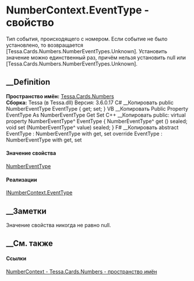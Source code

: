 # NumberContext.EventType - свойство
Тип события, происходящего с номером. Если событие не было установлено, то
возвращается [Tessa.Cards.Numbers.NumberEventTypes.Unknown]. Установить
значение можно единственный раз, причём нельзя установить null или
[Tessa.Cards.Numbers.NumberEventTypes.Unknown].
## __Definition
 **Пространство имён:** [Tessa.Cards.Numbers](N_Tessa_Cards_Numbers.htm)  
 **Сборка:** Tessa (в Tessa.dll) Версия: 3.6.0.17
C# __Копировать
     public NumberEventType EventType { get; set; }
VB __Копировать
     Public Property EventType As NumberEventType
    	Get
    	Set
C++ __Копировать
     public:
    virtual property NumberEventType^ EventType {
    	NumberEventType^ get () sealed;
    	void set (NumberEventType^ value) sealed;
    }
F# __Копировать
     abstract EventType : NumberEventType with get, set
    override EventType : NumberEventType with get, set
#### Значение свойства
[NumberEventType](T_Tessa_Cards_Numbers_NumberEventType.htm)
#### Реализации
[INumberContext.EventType](P_Tessa_Cards_Numbers_INumberContext_EventType.htm)  
##  __Заметки
Значение свойства никогда не равно null.
## __См. также
#### Ссылки
[NumberContext - ](T_Tessa_Cards_Numbers_NumberContext.htm)
[Tessa.Cards.Numbers - пространство имён](N_Tessa_Cards_Numbers.htm)
